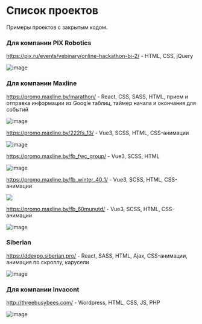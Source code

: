 # Список проектов

Примеры проектов с закрытым кодом.


### Для компании PIX Robotics

https://pix.ru/events/vebinary/online-hackathon-bi-2/ - HTML, CSS, jQuery

![image](https://github.com/user-attachments/assets/757dfac3-e586-4720-a03e-6a5929f96c5e)



### Для компании Maxline

https://promo.maxline.by/marathon/ - React, CSS, SASS, HTML, прием и отправка информации из Google таблиц, таймер начала и окончания для событий

![image](https://github.com/kotcher1/projects/assets/43149448/986faaaf-960e-4ced-bb78-5b7d2117a28e)


https://promo.maxline.by/222fs_13/ - Vue3, SCSS, HTML, CSS-анимации

![image](https://github.com/user-attachments/assets/5873a957-41b9-48f0-9384-66063e1c01ab)


https://promo.maxline.by/fb_fwc_group/ -  Vue3, SCSS, HTML

![image](https://github.com/kotcher1/projects/assets/43149448/fbb14581-5ca9-4737-a430-8d10476b856b)


https://promo.maxline.by/fb_winter_40_1/ - Vue3, SCSS, HTML, CSS-анимации

![](anima5.gif)


https://promo.maxline.by/fb_60munutd/ - Vue3, SCSS, HTML, CSS-анимации

![image](https://github.com/kotcher1/projects/assets/43149448/6483ae1e-599b-47c1-bdf1-7fecc083893a)



### Siberian

https://ddexpo.siberian.pro/ - React, SASS, HTML, Ajax, CSS-анимации, анимация по скроллу, карусели

![image](https://github.com/kotcher1/projects/assets/43149448/e5f57390-0678-43c1-873f-968df9cd58bf)



### Для компании Invacont

http://threebusybees.com/ - Wordpress, HTML, CSS, JS, PHP

![image](https://github.com/kotcher1/projects/assets/43149448/79391af7-b63b-4918-a95f-94b9bf8e4bb9)



















